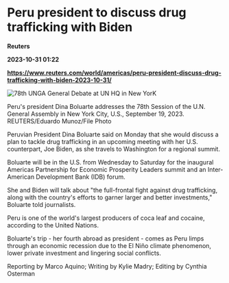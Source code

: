 # Peru president to discuss drug trafficking with Biden
**Reuters**

**2023-10-31 01:22**

**https://www.reuters.com/world/americas/peru-president-discuss-drug-trafficking-with-biden-2023-10-31/**

![78th UNGA General Debate at UN HQ in New YorK](https://www.reuters.com/resizer/EvhIpvqZpdIUcNZg-CuD_3m_2aA=/1920x0/filters:quality(80)/cloudfront-us-east-2.images.arcpublishing.com/reuters/V6MVM2UQYBO4BLEBY3C66V4LWY.jpg)

Peru's president Dina Boluarte addresses the 78th Session of the U.N. General Assembly in New York City, U.S., September 19, 2023. REUTERS/Eduardo Munoz/File Photo

Peruvian President Dina Boluarte said on Monday that she would discuss a plan to tackle drug trafficking in an upcoming meeting with her U.S. counterpart, Joe Biden, as she travels to Washington for a regional summit.

Boluarte will be in the U.S. from Wednesday to Saturday for the inaugural Americas Partnership for Economic Prosperity Leaders summit and an Inter-American Development Bank (IDB) forum.

She and Biden will talk about "the full-frontal fight against drug trafficking, along with the country's efforts to garner larger and better investments," Boluarte told journalists.

Peru is one of the world's largest producers of coca leaf and cocaine, according to the United Nations.

Boluarte's trip - her fourth abroad as president - comes as Peru limps through an economic recession due to the El Niño climate phenomenon, lower private investment and lingering social conflicts.

Reporting by Marco Aquino; Writing by Kylie Madry; Editing by Cynthia Osterman